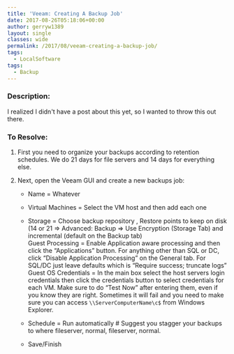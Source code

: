 ```yaml
---
title: 'Veeam: Creating A Backup Job'
date: 2017-08-26T05:18:06+00:00
author: gerryw1389
layout: single
classes: wide
permalink: /2017/08/veeam-creating-a-backup-job/
tags:
  - LocalSoftware
tags:
  - Backup
---
```

<!--more-->

### Description:

I realized I didn't have a post about this yet, so I wanted to throw this out there.

### To Resolve:

1. First you need to organize your backups according to retention schedules. We do 21 days for file servers and 14 days for everything else.

2. Next, open the Veeam GUI and create a new backups job:

   - Name = Whatever

   - Virtual Machines = Select the VM host and then add each one

   - Storage = Choose backup repository , Restore points to keep on disk (14 or 21 => Advanced: Backup => Use Encryption (Storage Tab) and incremental (default on the Backup tab)  
Guest Processing = Enable Application aware processing and then click the &#8220;Applications&#8221; button. For anything other than SQL or DC, click &#8220;Disable Application Processing&#8221; on the General tab. For SQL/DC just leave defaults which is &#8220;Require success; truncate logs&#8221;  
Guest OS Credentials = In the main box select the host servers login credentials then click the credentials button to select credentials for each VM. Make sure to do &#8220;Test Now&#8221; after entering them, even if you know they are right. Sometimes it will fail and you need to make sure you can access `\\ServerComputerName\c$` from Windows Explorer.

   - Schedule = Run automatically # Suggest you stagger your backups to where fileserver, normal, fileserver, normal.

   - Save/Finish